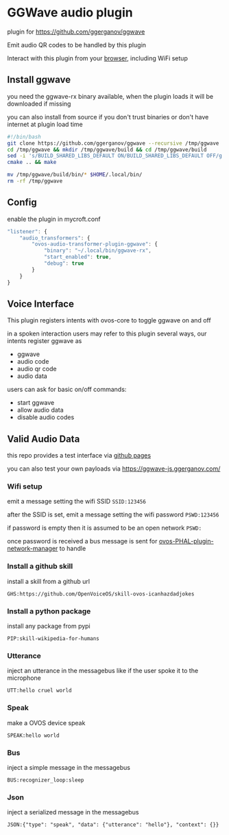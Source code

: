 # GGWave audio plugin

plugin for https://github.com/ggerganov/ggwave

Emit audio QR codes to be handled by this plugin

Interact with this plugin from your [browser](https://openvoiceos.github.io/ovos-audio-transformer-plugin-ggwave/), including WiFi setup

## Install ggwave

you need the ggwave-rx binary available, when the plugin loads it will be downloaded if missing

you can also install from source if you don't trust binaries or don't have internet at plugin load time
```bash
#!/bin/bash
git clone https://github.com/ggerganov/ggwave --recursive /tmp/ggwave
cd /tmp/ggwave && mkdir /tmp/ggwave/build && cd /tmp/ggwave/build
sed -i 's/BUILD_SHARED_LIBS_DEFAULT ON/BUILD_SHARED_LIBS_DEFAULT OFF/g' ../CMakeLists.txt
cmake .. && make

mv /tmp/ggwave/build/bin/* $HOME/.local/bin/
rm -rf /tmp/ggwave
```

## Config

enable the plugin in mycroft.conf

```javascript
"listener": {
    "audio_transformers": {
        "ovos-audio-transformer-plugin-ggwave": {
            "binary": "~/.local/bin/ggwave-rx",
            "start_enabled": true,
            "debug": true
        }
    }
}
```

## Voice Interface

This plugin registers intents with ovos-core to toggle ggwave on and off

in a spoken interaction users may refer to this plugin several ways, our intents register ggwave as
- ggwave
- audio code
- audio qr code
- audio data

users can ask for basic on/off commands:
- start ggwave
- allow audio data
- disable audio codes


## Valid Audio Data

this repo provides a test interface via [github pages](https://openvoiceos.github.io/ovos-audio-transformer-plugin-ggwave/)

you can also test your own payloads via https://ggwave-js.ggerganov.com/ 

### Wifi setup

emit a message setting the wifi SSID
`SSID:123456`

after the SSID is set, emit a message setting the wifi password
`PSWD:123456`

if password is empty then it is assumed to be an open network
`PSWD:`

once password is received a bus message is sent for [ovos-PHAL-plugin-network-manager](https://github.com/OpenVoiceOS/ovos-PHAL-plugin-network-manager) to handle

### Install a github skill

install a skill from a github url

`GHS:https://github.com/OpenVoiceOS/skill-ovos-icanhazdadjokes`

### Install a python package

install any package from pypi

`PIP:skill-wikipedia-for-humans`

### Utterance

inject an utterance in the messagebus like if the user spoke it to the microphone

`UTT:hello cruel world`

### Speak

make a OVOS device speak

`SPEAK:hello world`

### Bus

inject a simple message in the messagebus

`BUS:recognizer_loop:sleep`

### Json

inject a serialized message in the messagebus

`JSON:{"type": "speak", "data": {"utterance": "hello"}, "context": {}}`


